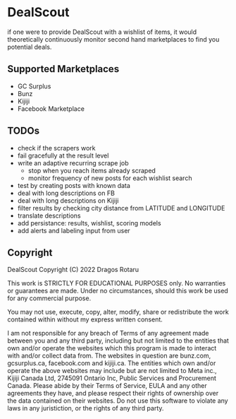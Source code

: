 # DealScout

if one were to provide DealScout with a wishlist of items, it would theoretically continuously monitor second hand marketplaces to find you potential deals.

## Supported Marketplaces

- GC Surplus
- Bunz
- Kijiji
- Facebook Marketplace

## TODOs

- check if the scrapers work
- fail gracefully at the result level
- write an adaptive recurring scrape job
    - stop when you reach items already scraped
    - monitor frequency of new posts for each wishlist search
- test by creating posts with known data
- deal with long descriptions on FB
- deal with long descriptions on Kijiji
- filter results by checking city distance from LATITUDE and LONGITUDE
- translate descriptions
- add persistance: results, wishlist, scoring models
- add alerts and labeling input from user

## Copyright

DealScout Copyright (C) 2022 Dragos Rotaru

This work is STRICTLY FOR EDUCATIONAL PURPOSES only. No warranties or guarantees are made. Under no circumstances, should this work be used for any commercial purpose.

You may not use, execute, copy, alter, modify, share or redistribute the work contained within  without my express written consent.

I am not responsible for any breach of Terms of any agreement made between you and any third party, including but not limited to the entities that own and/or operate the websites which this program is made to interact with and/or collect data from. The websites in question are bunz.com, gcsurplus.ca, facebook.com and kijiji.ca. The entities which own and/or operate the above websites may include but are not limited to Meta inc., Kijiji Canada Ltd, 2745091 Ontario Inc, Public Services and Procurement Canada. Please abide by their Terms of Service, EULA and any other agreements they have, and please respect their rights of ownership over the data contained on their websites. Do not use this software to violate any laws in any juristiction, or the rights of any third party.
